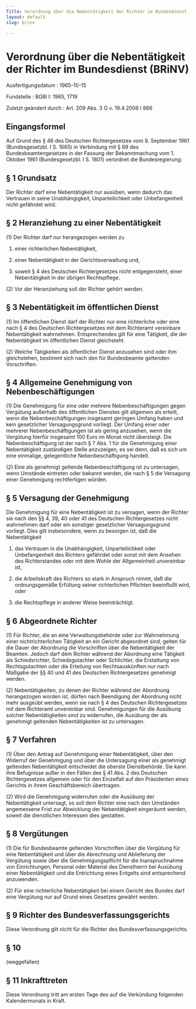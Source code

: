 ```yaml
---
Title: Verordnung über die Nebentätigkeit der Richter im Bundesdienst
layout: default
slug: brinv

---
```


# Verordnung über die Nebentätigkeit der Richter im Bundesdienst (BRiNV)

Ausfertigungsdatum
:   1965-10-15

Fundstelle
:   BGBl I: 1965, 1719

Zuletzt geändert durch
:   Art. 209 Abs. 3 G v. 19.4.2006 I 866


## Eingangsformel

Auf Grund des § 46 des Deutschen Richtergesetzes vom 8. September 1961
(Bundesgesetzbl. I S. 1665) in Verbindung mit § 69 des
Bundesbeamtengesetzes in der Fassung der Bekanntmachung vom 1. Oktober
1961 (Bundesgesetzbl. I S. 1801) verordnet die Bundesregierung:


## § 1 Grundsatz

Der Richter darf eine Nebentätigkeit nur ausüben, wenn dadurch das
Vertrauen in seine Unabhängigkeit, Unparteilichkeit oder
Unbefangenheit nicht gefährdet wird.


## § 2 Heranziehung zu einer Nebentätigkeit

(1) Der Richter darf nur herangezogen werden zu

1.  einer richterlichen Nebentätigkeit,


2.  einer Nebentätigkeit in der Gerichtsverwaltung und,


3.  soweit § 4 des Deutschen Richtergesetzes nicht entgegensteht, einer
    Nebentätigkeit in der übrigen Rechtspflege.




(2) Vor der Heranziehung soll der Richter gehört werden.


## § 3 Nebentätigkeit im öffentlichen Dienst

(1) Im öffentlichen Dienst darf der Richter nur eine richterliche oder
eine nach § 4 des Deutschen Richtergesetzes mit dem Richteramt
vereinbare Nebentätigkeit wahrnehmen. Entsprechendes gilt für eine
Tätigkeit, die der Nebentätigkeit im öffentlichen Dienst gleichsteht.

(2) Welche Tätigkeiten als öffentlicher Dienst anzusehen sind oder ihm
gleichstehen, bestimmt sich nach den für Bundesbeamte geltenden
Vorschriften.


## § 4 Allgemeine Genehmigung von Nebenbeschäftigungen

(1) Die Genehmigung für eine oder mehrere Nebenbeschäftigungen gegen
Vergütung außerhalb des öffentlichen Dienstes gilt allgemein als
erteilt, wenn die Nebenbeschäftigungen insgesamt geringen Umfang haben
und kein gesetzlicher Versagungsgrund vorliegt. Der Umfang einer oder
mehrerer Nebenbeschäftigungen ist als gering anzusehen, wenn die
Vergütung hierfür insgesamt 100 Euro im Monat nicht übersteigt. Die
Nebenbeschäftigung ist der nach § 7 Abs. 1 für die Genehmigung einer
Nebentätigkeit zuständigen Stelle anzuzeigen, es sei denn, daß es sich
um eine einmalige, gelegentliche Nebenbeschäftigung handelt.

(2) Eine als genehmigt geltende Nebenbeschäftigung ist zu untersagen,
wenn Umstände eintreten oder bekannt werden, die nach § 5 die
Versagung einer Genehmigung rechtfertigen würden.


## § 5 Versagung der Genehmigung

Die Genehmigung für eine Nebentätigkeit ist zu versagen, wenn der
Richter sie nach den §§ 4, 39, 40 oder 41 des Deutschen
Richtergesetzes nicht wahrnehmen darf oder ein sonstiger gesetzlicher
Versagungsgrund vorliegt. Dies gilt insbesondere, wenn zu besorgen
ist, daß die Nebentätigkeit

1.  das Vertrauen in die Unabhängigkeit, Unparteilichkeit oder
    Unbefangenheit des Richters gefährdet oder sonst mit dem Ansehen des
    Richterstandes oder mit dem Wohle der Allgemeinheit unvereinbar ist,


2.  die Arbeitskraft des Richters so stark in Anspruch nimmt, daß die
    ordnungsgemäße Erfüllung seiner richterlichen Pflichten beeinflußt
    wird, oder


3.  die Rechtspflege in anderer Weise beeinträchtigt.





## § 6 Abgeordnete Richter

(1) Für Richter, die an eine Verwaltungsbehörde oder zur Wahrnehmung
einer nichtrichterlichen Tätigkeit an ein Gericht abgeordnet sind,
gelten für die Dauer der Abordnung die Vorschriften über die
Nebentätigkeit der Beamten. Jedoch darf dem Richter während der
Abordnung eine Tätigkeit als Schiedsrichter, Schiedsgutachter oder
Schlichter, die Erstattung von Rechtsgutachten oder die Erteilung von
Rechtsauskünften nur nach Maßgabe der §§ 40 und 41 des Deutschen
Richtergesetzes genehmigt werden.

(2) Nebentätigkeiten, zu denen der Richter während der Abordnung
herangezogen worden ist, dürfen nach Beendigung der Abordnung nicht
mehr ausgeübt werden, wenn sie nach § 4 des Deutschen Richtergesetzes
mit dem Richteramt unvereinbar sind. Genehmigungen für die Ausübung
solcher Nebentätigkeiten sind zu widerrufen, die Ausübung der als
genehmigt geltenden Nebentätigkeiten ist zu untersagen.


## § 7 Verfahren

(1) Über den Antrag auf Genehmigung einer Nebentätigkeit, über den
Widerruf der Genehmigung und über die Untersagung einer als genehmigt
geltenden Nebentätigkeit entscheidet die oberste Dienstbehörde. Sie
kann ihre Befugnisse außer in den Fällen des § 41 Abs. 2 des Deutschen
Richtergesetzes allgemein oder für den Einzelfall auf den Präsidenten
eines Gerichts in ihrem Geschäftsbereich übertragen.

(2) Wird die Genehmigung widerrufen oder die Ausübung der
Nebentätigkeit untersagt, so soll dem Richter eine nach den Umständen
angemessene Frist zur Abwicklung der Nebentätigkeit eingeräumt werden,
soweit die dienstlichen Interessen dies gestatten.


## § 8 Vergütungen

(1) Die für Bundesbeamte geltenden Vorschriften über die Vergütung für
eine Nebentätigkeit und über die Abrechnung und Ablieferung der
Vergütung sowie über die Genehmigungspflicht für die Inanspruchnahme
von Einrichtungen, Personal oder Material des Dienstherrn bei Ausübung
einer Nebentätigkeit und die Entrichtung eines Entgelts sind
entsprechend anzuwenden.

(2) Für eine richterliche Nebentätigkeit bei einem Gericht des Bundes
darf eine Vergütung nur auf Grund eines Gesetzes gewährt werden.


## § 9 Richter des Bundesverfassungsgerichts

Diese Verordnung gilt nicht für die Richter des
Bundesverfassungsgerichts.


## § 10

(weggefallen)


## § 11 Inkrafttreten

Diese Verordnung tritt am ersten Tage des auf die Verkündung folgenden
Kalendermonats in Kraft.


